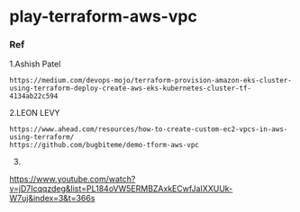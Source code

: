 # play-terraform-aws-vpc

### Ref

1.Ashish Patel
```
https://medium.com/devops-mojo/terraform-provision-amazon-eks-cluster-using-terraform-deploy-create-aws-eks-kubernetes-cluster-tf-4134ab22c594
```

2.LEON LEVY
```
https://www.ahead.com/resources/how-to-create-custom-ec2-vpcs-in-aws-using-terraform/
https://github.com/bugbiteme/demo-tform-aws-vpc
```

3.
https://www.youtube.com/watch?v=jD7Icqqzdeg&list=PL184oVW5ERMBZAxkECwfJaIXXUUk-W7uj&index=3&t=366s